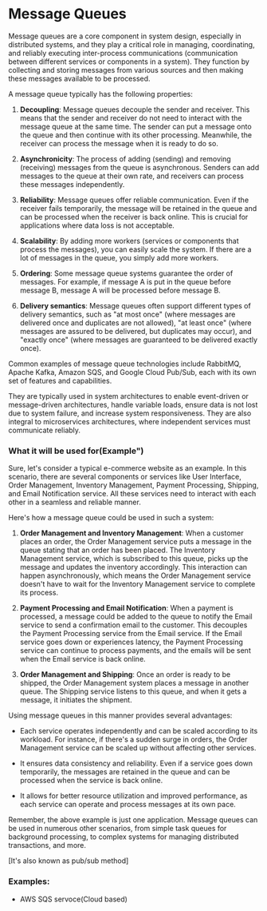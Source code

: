 # Message Queues

Message queues are a core component in system design, especially in distributed systems, and they play a critical role in managing, coordinating, and reliably executing inter-process communications (communication between different services or components in a system). They function by collecting and storing messages from various sources and then making these messages available to be processed.

A message queue typically has the following properties:

1. **Decoupling**: Message queues decouple the sender and receiver. This means that the sender and receiver do not need to interact with the message queue at the same time. The sender can put a message onto the queue and then continue with its other processing. Meanwhile, the receiver can process the message when it is ready to do so.

2. **Asynchronicity**: The process of adding (sending) and removing (receiving) messages from the queue is asynchronous. Senders can add messages to the queue at their own rate, and receivers can process these messages independently.

3. **Reliability**: Message queues offer reliable communication. Even if the receiver fails temporarily, the message will be retained in the queue and can be processed when the receiver is back online. This is crucial for applications where data loss is not acceptable.

4. **Scalability**: By adding more workers (services or components that process the messages), you can easily scale the system. If there are a lot of messages in the queue, you simply add more workers.

5. **Ordering**: Some message queue systems guarantee the order of messages. For example, if message A is put in the queue before message B, message A will be processed before message B.

6. **Delivery semantics**: Message queues often support different types of delivery semantics, such as "at most once" (where messages are delivered once and duplicates are not allowed), "at least once" (where messages are assured to be delivered, but duplicates may occur), and "exactly once" (where messages are guaranteed to be delivered exactly once).

Common examples of message queue technologies include RabbitMQ, Apache Kafka, Amazon SQS, and Google Cloud Pub/Sub, each with its own set of features and capabilities. 

They are typically used in system architectures to enable event-driven or message-driven architectures, handle variable loads, ensure data is not lost due to system failure, and increase system responsiveness. They are also integral to microservices architectures, where independent services must communicate reliably.

### What it will be used for(Example")

Sure, let's consider a typical e-commerce website as an example. In this scenario, there are several components or services like User Interface, Order Management, Inventory Management, Payment Processing, Shipping, and Email Notification service. All these services need to interact with each other in a seamless and reliable manner.

Here's how a message queue could be used in such a system:

1. **Order Management and Inventory Management**: When a customer places an order, the Order Management service puts a message in the queue stating that an order has been placed. The Inventory Management service, which is subscribed to this queue, picks up the message and updates the inventory accordingly. This interaction can happen asynchronously, which means the Order Management service doesn't have to wait for the Inventory Management service to complete its process.

2. **Payment Processing and Email Notification**: When a payment is processed, a message could be added to the queue to notify the Email service to send a confirmation email to the customer. This decouples the Payment Processing service from the Email service. If the Email service goes down or experiences latency, the Payment Processing service can continue to process payments, and the emails will be sent when the Email service is back online.

3. **Order Management and Shipping**: Once an order is ready to be shipped, the Order Management system places a message in another queue. The Shipping service listens to this queue, and when it gets a message, it initiates the shipment. 

Using message queues in this manner provides several advantages:

- Each service operates independently and can be scaled according to its workload. For instance, if there's a sudden surge in orders, the Order Management service can be scaled up without affecting other services.

- It ensures data consistency and reliability. Even if a service goes down temporarily, the messages are retained in the queue and can be processed when the service is back online.

- It allows for better resource utilization and improved performance, as each service can operate and process messages at its own pace.

Remember, the above example is just one application. Message queues can be used in numerous other scenarios, from simple task queues for background processing, to complex systems for managing distributed transactions, and more.


[It's also known as pub/sub method]

### Examples:

- AWS SQS servoce(Cloud based)